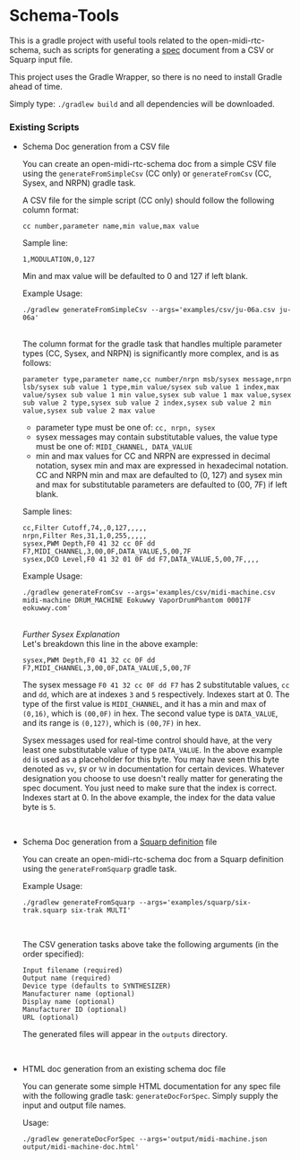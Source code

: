 # Schema-Tools

This is a gradle project with useful tools related to the open-midi-rtc-schema, such as scripts for generating a [spec](https://github.com/eokuwwy/open-midi-rtc-specs) document from a CSV or Squarp input file.

This project uses the Gradle Wrapper, so there is no need to install Gradle ahead of time.

Simply type:
`
./gradlew build
`
and all dependencies will be downloaded.

### Existing Scripts

 - Schema Doc generation from a CSV file
 
   You can create an open-midi-rtc-schema doc from a simple CSV file using the `generateFromSimpleCsv` (CC only) or `generateFromCsv` (CC, Sysex, and NRPN) gradle task. 
   
   A CSV file for the simple script (CC only) should follow the following column format:
   
   `cc number,parameter name,min value,max value`
   
   Sample line:
   
   `1,MODULATION,0,127`
   
   Min and max value will be defaulted to 0 and 127 if left blank.
   
   Example Usage:
   
   
   ```
   ./gradlew generateFromSimpleCsv --args='examples/csv/ju-06a.csv ju-06a'
   ```
   <br>
   The column format for the gradle task that handles multiple parameter types (CC, Sysex, and NRPN) is significantly more complex, and is as follows:
   
   `parameter type,parameter name,cc number/nrpn msb/sysex message,nrpn lsb/sysex sub value 1 type,min value/sysex sub value 1 index,max value/sysex sub value 1 min value,sysex sub value 1 max value,sysex sub value 2 type,sysex sub value 2 index,sysex sub value 2 min value,sysex sub value 2 max value`
   
   - parameter type must be one of: `cc, nrpn, sysex`
   - sysex messages may contain substitutable values, the value type must be one of: `MIDI_CHANNEL, DATA_VALUE`
   - min and max values for CC and NRPN are expressed in decimal notation, sysex min and max are expressed in hexadecimal notation. CC and NRPN min and max are defaulted to (0, 127) and sysex min and max for substitutable parameters are defaulted to (00, 7F) if left blank.
   
   Sample lines:
   
   ```
   cc,Filter Cutoff,74,,0,127,,,,,
   nrpn,Filter Res,31,1,0,255,,,,,
   sysex,PWM Depth,F0 41 32 cc 0F dd F7,MIDI_CHANNEL,3,00,0F,DATA_VALUE,5,00,7F
   sysex,DCO Level,F0 41 32 01 0F dd F7,DATA_VALUE,5,00,7F,,,,
   ```
   
   Example Usage:
   
   ```
   ./gradlew generateFromCsv --args='examples/csv/midi-machine.csv midi-machine DRUM_MACHINE Eokuwwy VaporDrumPhantom 00017F eokuwwy.com'
   ```
   
   <br>
   <em>Further Sysex Explanation</em><br>
   Let's breakdown this line in the above example:
   
   `sysex,PWM Depth,F0 41 32 cc 0F dd F7,MIDI_CHANNEL,3,00,0F,DATA_VALUE,5,00,7F`
   
   The sysex message `F0 41 32 cc 0F dd F7` has 2 substitutable values, `cc` and `dd`, which are at indexes `3` and `5` respectively. Indexes start at 0. The type of the first value is `MIDI_CHANNEL`, and it has a min and max of `(0,16)`, which is `(00,0F)` in hex. The second value type is `DATA_VALUE`, and its range is `(0,127)`, which is `(00,7F)` in hex. 
   
   Sysex messages used for real-time control should have, at the very least one substitutable value of type `DATA_VALUE`. In the above example `dd` is used as a placeholder for this byte. You may have seen this byte denoted as `vv`, `$V` or `%V` in documentation for certain devices. Whatever designation you choose to use doesn't really matter for generating the spec document. You just need to make sure that the index is correct. Indexes start at 0. In the above example, the index for the data value byte is `5`.
   
   
   <br>
- Schema Doc generation from a [Squarp definition](https://squarp.community/t/six-trak-cc-definitions/850) file

   You can create an open-midi-rtc-schema doc from a Squarp definition using the `generateFromSquarp` gradle task.
   
   Example Usage:
   
   ```
   ./gradlew generateFromSquarp --args='examples/squarp/six-trak.squarp six-trak MULTI'
   ```
   
   <br>
   
   The CSV generation tasks above take the following arguments (in the order specified):
   
   ```
   Input filename (required)
   Output name (required)
   Device type (defaults to SYNTHESIZER)
   Manufacturer name (optional)
   Display name (optional)
   Manufacturer ID (optional)
   URL (optional)
   ```
   
   The generated files will appear in the `outputs` directory.
   
   <br>
- HTML doc generation from an existing schema doc file 

	You can generate some simple HTML documentation for any spec file with the following gradle task: `generateDocForSpec`. Simply supply the input and output file names.
	
	Usage:
	```
	./gradlew generateDocForSpec --args='output/midi-machine.json output/midi-machine-doc.html'
	```  